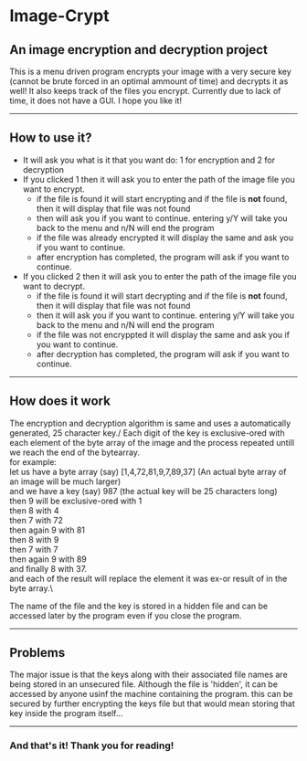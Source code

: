# Image-Crypt

## An image encryption and decryption project
This is a menu driven program encrypts your image with a very secure key (cannot be brute forced in an optimal ammount of time)
and decrypts it as well!
It also keeps track of the files you encrypt.
Currently due to lack of time, it does not have a GUI.
I hope you like it!

---

## How to use it?
- It will ask you what is it that you want do: 1 for encryption and 2 for decryption
- If you clicked 1 then it will ask you to enter the path of the image file you want to encrypt.
  - if the file is found it will start encrypting and if the file is **not** found, then it will display that file was not found
  - then will ask you if you want to continue. entering y/Y will take you back to the menu and n/N will end the program
  - if the file was already encrypted it will display the same and ask you if you want to continue.
  - after encryption has completed, the program will ask if you want to continue.
- If you clicked 2 then it will ask you to enter the path of the image file you want to decrypt.
  - if the file is found it will start decrypting and if the file is **not** found, then it will display that file was not found
  - then it will ask you if you want to continue. entering y/Y will take you back to the menu and n/N will end the program
  - if the file was not encryppted it will display the same and ask you if you want to continue.
  - after decryption has completed, the program will ask if you want to continue.
 
---

## How does it work
The encryption and decryption algorithm is same and uses a automatically generated, 25 character key./
Each digit of the key is exclusive-ored with each element of the byte array of the image and the process repeated untill we reach the 
end of the bytearray.\
for example:\
let us have a byte array (say) [1,4,72,81,9,7,89,37] (An actual byte array of an image will be much larger)\
and we have a key (say) 987 (the actual key will be 25 characters long)\
then 9 will be exclusive-ored with 1\
then 8 with 4\
then 7 with 72\
then again 9 with 81\
then 8 with 9\
then 7 with 7\
then again 9 with 89\
and finally 8 with 37.\
and each of the result will replace the element it was ex-or result of in the byte array.\

The name of the file and the key is stored in a hidden file and can be accessed later by the program even if you close the program.

---

## Problems

The major issue is that the keys along with their associated file names are being stored in an unsecured file. Although the file is 'hidden',
it can be accessed by anyone usinf the machine containing the program. this can be secured by further encrypting the keys file but that would mean
storing that key inside the program itself...

---

### And that's it! Thank you for reading!
